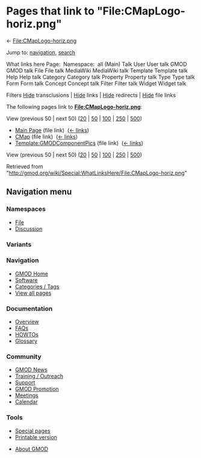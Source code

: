 <div id="mw-page-base" class="noprint">

</div>

<div id="mw-head-base" class="noprint">

</div>

<div id="content" class="mw-body" role="main">

<span id="top"></span>

<div id="mw-js-message" style="display:none;">

</div>



# <span dir="auto">Pages that link to "File:CMapLogo-horiz.png"</span>

<div id="bodyContent">

<div id="contentSub">

←
[File:CMapLogo-horiz.png](/wiki/File:CMapLogo-horiz.png "File:CMapLogo-horiz.png")

</div>

<div id="jump-to-nav" class="mw-jump">

Jump to: [navigation](#mw-navigation), [search](#p-search)

</div>

<div id="mw-content-text">

What links here Page:  Namespace:  all (Main) Talk User User talk GMOD
GMOD talk File File talk MediaWiki MediaWiki talk Template Template talk
Help Help talk Category Category talk Property Property talk Type Type
talk Form Form talk Concept Concept talk Filter Filter talk Widget
Widget talk

Filters
[Hide](/mediawiki/index.php?title=Special:WhatLinksHere/File:CMapLogo-horiz.png&hidetrans=1 "Special:WhatLinksHere/File:CMapLogo-horiz.png")
transclusions \|
[Hide](/mediawiki/index.php?title=Special:WhatLinksHere/File:CMapLogo-horiz.png&hidelinks=1 "Special:WhatLinksHere/File:CMapLogo-horiz.png")
links \|
[Hide](/mediawiki/index.php?title=Special:WhatLinksHere/File:CMapLogo-horiz.png&hideredirs=1 "Special:WhatLinksHere/File:CMapLogo-horiz.png")
redirects \|
[Hide](/mediawiki/index.php?title=Special:WhatLinksHere/File:CMapLogo-horiz.png&hideimages=1 "Special:WhatLinksHere/File:CMapLogo-horiz.png")
file links

The following pages link to
**[File:CMapLogo-horiz.png](/wiki/File:CMapLogo-horiz.png "File:CMapLogo-horiz.png")**:

View (previous 50 \| next 50)
([20](/mediawiki/index.php?title=Special:WhatLinksHere/File:CMapLogo-horiz.png&limit=20 "Special:WhatLinksHere/File:CMapLogo-horiz.png")
\|
[50](/mediawiki/index.php?title=Special:WhatLinksHere/File:CMapLogo-horiz.png&limit=50 "Special:WhatLinksHere/File:CMapLogo-horiz.png")
\|
[100](/mediawiki/index.php?title=Special:WhatLinksHere/File:CMapLogo-horiz.png&limit=100 "Special:WhatLinksHere/File:CMapLogo-horiz.png")
\|
[250](/mediawiki/index.php?title=Special:WhatLinksHere/File:CMapLogo-horiz.png&limit=250 "Special:WhatLinksHere/File:CMapLogo-horiz.png")
\|
[500](/mediawiki/index.php?title=Special:WhatLinksHere/File:CMapLogo-horiz.png&limit=500 "Special:WhatLinksHere/File:CMapLogo-horiz.png"))

- [Main Page](/wiki/Main_Page "Main Page") (file link) ‎
  <span class="mw-whatlinkshere-tools">([←
  links](/mediawiki/index.php?title=Special:WhatLinksHere&target=Main+Page "Special:WhatLinksHere"))</span>
- [CMap](/wiki/CMap "CMap") (file link) ‎
  <span class="mw-whatlinkshere-tools">([←
  links](/mediawiki/index.php?title=Special:WhatLinksHere&target=CMap "Special:WhatLinksHere"))</span>
- [Template:GMODComponentPics](/wiki/Template:GMODComponentPics "Template:GMODComponentPics")
  (file link) ‎ <span class="mw-whatlinkshere-tools">([←
  links](/mediawiki/index.php?title=Special:WhatLinksHere&target=Template%3AGMODComponentPics "Special:WhatLinksHere"))</span>

View (previous 50 \| next 50)
([20](/mediawiki/index.php?title=Special:WhatLinksHere/File:CMapLogo-horiz.png&limit=20 "Special:WhatLinksHere/File:CMapLogo-horiz.png")
\|
[50](/mediawiki/index.php?title=Special:WhatLinksHere/File:CMapLogo-horiz.png&limit=50 "Special:WhatLinksHere/File:CMapLogo-horiz.png")
\|
[100](/mediawiki/index.php?title=Special:WhatLinksHere/File:CMapLogo-horiz.png&limit=100 "Special:WhatLinksHere/File:CMapLogo-horiz.png")
\|
[250](/mediawiki/index.php?title=Special:WhatLinksHere/File:CMapLogo-horiz.png&limit=250 "Special:WhatLinksHere/File:CMapLogo-horiz.png")
\|
[500](/mediawiki/index.php?title=Special:WhatLinksHere/File:CMapLogo-horiz.png&limit=500 "Special:WhatLinksHere/File:CMapLogo-horiz.png"))

</div>

<div class="printfooter">

Retrieved from
"<http://gmod.org/wiki/Special:WhatLinksHere/File:CMapLogo-horiz.png>"

</div>

<div id="catlinks" class="catlinks catlinks-allhidden">

</div>

<div class="visualClear">

</div>

</div>

</div>

<div id="mw-navigation">

## Navigation menu

<div id="mw-head">



<div id="left-navigation">

<div id="p-namespaces" class="vectorTabs" role="navigation"
aria-labelledby="p-namespaces-label">

### Namespaces

- <span id="ca-nstab-image"><a href="/wiki/File:CMapLogo-horiz.png" accesskey="c"
  title="View the file page [c]">File</a></span>
- <span id="ca-talk"><a
  href="/mediawiki/index.php?title=File_talk:CMapLogo-horiz.png&amp;action=edit&amp;redlink=1"
  accesskey="t"
  title="Discussion about the content page [t]">Discussion</a></span>

</div>

<div id="p-variants" class="vectorMenu emptyPortlet" role="navigation"
aria-labelledby="p-variants-label">

### 

### Variants[](#)

<div class="menu">

</div>

</div>

</div>

<div id="right-navigation">





</div>



</div>

</div>

</div>

<div id="mw-panel">

<div id="p-logo" role="banner">

<a href="/wiki/Main_Page"
style="background-image: url(http://gmod.org/images/GMOD-cogs.png);"
title="Visit the main page"></a>

</div>

<div id="p-Navigation" class="portal" role="navigation"
aria-labelledby="p-Navigation-label">

### Navigation

<div class="body">

- <span id="n-GMOD-Home">[GMOD Home](/wiki/Main_Page)</span>
- <span id="n-Software">[Software](/wiki/GMOD_Components)</span>
- <span id="n-Categories-.2F-Tags">[Categories /
  Tags](/wiki/Categories)</span>
- <span id="n-View-all-pages">[View all
  pages](/wiki/Special:AllPages)</span>

</div>

</div>

<div id="p-Documentation" class="portal" role="navigation"
aria-labelledby="p-Documentation-label">

### Documentation

<div class="body">

- <span id="n-Overview">[Overview](/wiki/Overview)</span>
- <span id="n-FAQs">[FAQs](/wiki/Category:FAQ)</span>
- <span id="n-HOWTOs">[HOWTOs](/wiki/Category:HOWTO)</span>
- <span id="n-Glossary">[Glossary](/wiki/Glossary)</span>

</div>

</div>

<div id="p-Community" class="portal" role="navigation"
aria-labelledby="p-Community-label">

### Community

<div class="body">

- <span id="n-GMOD-News">[GMOD News](/wiki/GMOD_News)</span>
- <span id="n-Training-.2F-Outreach">[Training /
  Outreach](/wiki/Training_and_Outreach)</span>
- <span id="n-Support">[Support](/wiki/Support)</span>
- <span id="n-GMOD-Promotion">[GMOD
  Promotion](/wiki/GMOD_Promotion)</span>
- <span id="n-Meetings">[Meetings](/wiki/Meetings)</span>
- <span id="n-Calendar">[Calendar](/wiki/Calendar)</span>

</div>

</div>

<div id="p-tb" class="portal" role="navigation"
aria-labelledby="p-tb-label">

### Tools

<div class="body">

- <span id="t-specialpages"><a href="/wiki/Special:SpecialPages" accesskey="q"
  title="A list of all special pages [q]">Special pages</a></span>
- <span id="t-print"><a
  href="/mediawiki/index.php?title=Special:WhatLinksHere/File:CMapLogo-horiz.png&amp;printable=yes"
  rel="alternate" accesskey="p"
  title="Printable version of this page [p]">Printable version</a></span>

</div>

</div>

</div>

</div>

<div id="footer" role="contentinfo">

- <span id="footer-places-about">[About
  GMOD](/wiki/GMOD:About "GMOD:About")</span>

<!-- -->






</div>
